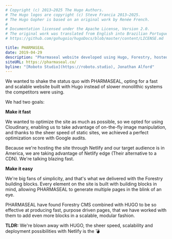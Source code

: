 ```yaml
---
# Copyright (c) 2013–2025 The Hugo Authors.
# The Hugo logos are copyright (c) Steve Francia 2013–2025.
# The Hugo Gopher is based on an original work by Renée French.
#
# Documentation licensed under the Apache License, Version 2.0.
# The original work was translated from English into Brazilian Portuguese.
# https://github.com/gohugoio/hugoDocs/blob/master/content/LICENSE.md

title: PHARMASEAL
date: 2019-04-29
description: "Pharmaseal website developed using Hugo, Forestry, hosted and deployed by Netlify."
siteURL: https://pharmaseal.co/
byline: "[Roboto Studio](https://roboto.studio), Jonathan Alford"
---
```


We wanted to shake the status quo with PHARMASEAL, opting for a fast and scalable website built with Hugo instead of slower monolithic systems the competitors were using.

We had two goals:

**Make it fast**

We wanted to optimize the site as much as possible, so we opted for using Cloudinary, enabling us to take advantage of on-the-fly image manipulation, and thanks to the sheer speed of static sites, we achieved a perfect optimization score with Google audits.

Because we're hosting the site through Netlify and our target audience is in America, we are taking advantage of Netlify edge (Their alternative to a CDN). We're talking blazing fast.

**Make it easy**

We're big fans of simplicity, and that's what we delivered with the Forestry building blocks. Every element on the site is built with building blocks in mind, allowing PHARMASEAL to generate multiple pages in the blink of an eye.

PHARMASEAL have found Forestry CMS combined with HUGO to be so effective at producing fast, purpose driven pages, that we have worked with them to add even more blocks in a scalable, modular fashion.

**TLDR:** We're blown away with HUGO, the sheer speed, scalability and deployment possibilities with Netlify is the 💣
